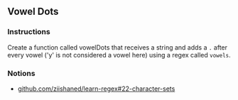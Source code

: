 ## Vowel Dots

### Instructions

Create a function called vowelDots that receives a string and adds a `.` after
every vowel ('y' is not considered a vowel here) using a regex called `vowels`.

### Notions

- [github.com/ziishaned/learn-regex#22-character-sets](https://github.com/ziishaned/learn-regex#22-character-sets)
